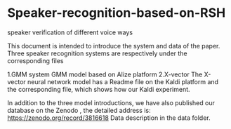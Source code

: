  # Speaker-recognition-based-on-RSH
speaker verification of different voice ways

This document is intended to introduce the system and data of the paper. Three speaker recognition systems are respectively under the corresponding files

1.GMM system
	GMM model based on Alize platform
2.X-vector
	The X-vector neural network model has a Readme file on the Kaldi platform 
	and the corresponding file, which shows how our Kaldi experiment.
  
In addition to the three model introductions, we have also published our database on the Zenodo , the detailed address is: https://zenodo.org/record/3816618 Data description in the data folder.
